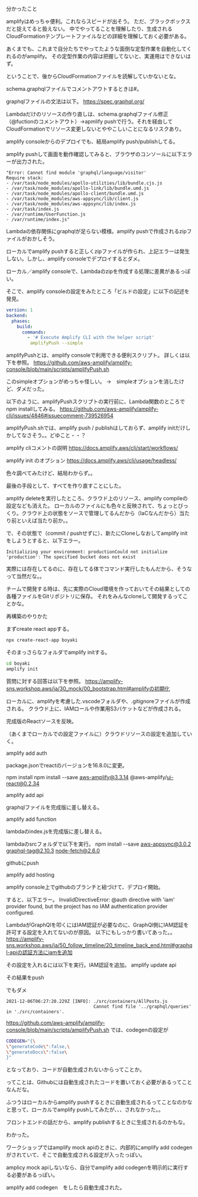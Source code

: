 分かったこと

amplifyはめっちゃ便利。これならスピードが出そう。
ただ、ブラックボックスだと捉えてると扱えない。
中でやってることを理解したり、生成されるCloudFormationテンプレートファイルなどの詳細を理解しておく必要がある。

あくまでも、これまで自分たちでやってたような面倒な定型作業を自動化してくれるのがamplify。
その定型作業の内容は把握してないと、実運用はできないはず。

ということで、後からCloudFormationファイルを読解していかないとな。


schema.graphqlファイルでコメントアウトするときは#。

graphqlファイルの文法は以下。
https://spec.graphql.org/

Lambdaだけのリソースの作り直しは、schema.graphqlファイル修正（@fuctionのコメントアウト）→apmlify pushで行う。それを経由してCloudFormationでリソース変更しないとややこしいことになるリスクあり。

amplify consoleからのデプロイでも、結局amplify push/publishしてる。

amplify pushして画面を動作確認してみると、ブラウザのコンソールに以下エラーが出力された。

```
"Error: Cannot find module 'graphql/language/visitor'
Require stack:
- /var/task/node_modules/apollo-utilities/lib/bundle.cjs.js
- /var/task/node_modules/apollo-link/lib/bundle.umd.js
- /var/task/node_modules/apollo-client/bundle.umd.js
- /var/task/node_modules/aws-appsync/lib/client.js
- /var/task/node_modules/aws-appsync/lib/index.js
- /var/task/index.js
- /var/runtime/UserFunction.js
- /var/runtime/index.js"
```

Lambdaの依存関係にgraphqlが足らない模様。amplify pushで作成されるzipファイルがおかしそう。

ローカルでamplify pushすると正しくzipファイルが作られ、上記エラーは発生しない。しかし、amplify consoleでデプロイするとダメ。

ローカル／amplify consoleで、Lambdaのzipを作成する処理に差異があるっぽい。

そこで、amplify consoleの設定をみたところ「ビルドの設定」に以下の記述を発見。

```yml
version: 1
backend:
  phases:
    build:
      commands:
        - '# Execute Amplify CLI with the helper script'
         amplifyPush --simple
```

amplifyPushとは、amplify consoleで利用できる便利スクリプト。
詳しくは以下を参照。
https://github.com/aws-amplify/amplify-console/blob/main/scripts/amplifyPush.sh

このsimpleオプションがめっちゃ怪しい。
→　simpleオプションを消したけど、ダメだった。

以下のように、amplifyPushスクリプトの実行前に、Lambda関数のところでnpm installしてみる。
https://github.com/aws-amplify/amplify-cli/issues/4846#issuecomment-739526954


amplifyPush.shでは、amplify push / publishはしておらず、amplify initだけしかしてなさそう。。どゆこと・・？

amplify cliコメントの説明
https://docs.amplify.aws/cli/start/workflows/

amplify init のオプション
https://docs.amplify.aws/cli/usage/headless/


色々調べてみたけど、結局わからず。。

最後の手段として、すべてを作り直すことにした。

amplify deleteを実行したところ、クラウド上のリソース、amplify compileの設定なども消えた。
ローカルのファイルにも色々と反映されて、ちょっとびっくり。クラウド上の状態をソースで管理してるんだから（IaCなんだから）当たり前といえば当たり前か。。

で、その状態で（commit / pushせずに）、新たにCloneしなおしてamplify initをしようとすると、以下エラー。

```
Initializing your environment: productionCould not initialize 'production': The specified bucket does not exist
```

実際には存在してるのに、存在してる体でコマンド実行したもんだから、そうなって当然だな。。

チームで開発する時は、先に実際のCloud環境を作っておいてその結果としての各種ファイルをGitリポジトリに保存。
それをみんなcloneして開発するってことかな。


再構築のやりかた

まずcreate react appする。

```bash
npx create-react-app boyaki
```

そのまっさらなフォルダでamplify initする。

```bash
cd boyaki
amplify init
```

質問に対する回答は以下を参照。
https://amplify-sns.workshop.aws/ja/30_mock/00_bootstrap.html#amplifyの初期化

ローカルに、amplifyを考慮した.vscodeフォルダや、.gitignoreファイルが作成される。
クラウド上に、IAMロールや作業用S3バケットなどが作成される。

完成版のReactソースを反映。


（あくまでローカルでの設定ファイルに）クラウドリソースの設定を追加していく。

amplify add auth

package.jsonでreactのバージョンを16.8.0に変更。

npm install
npm install --save aws-amplify@3.3.14 @aws-amplify/ui-react@0.2.34

amplify add api

graphqlファイルを完成版に差し替える。

amplify add function

lambdaのindex.jsを完成版に差し替える。

lambdaのsrcフォルダで以下を実行。
npm install --save aws-appsync@3.0.2 graphql-tag@2.10.3 node-fetch@2.6.0

githubにpush

amplify add hosting

amplify console上でgithubのブランチと紐づけて、デプロイ開始。

すると、以下エラー。
InvalidDirectiveError: @auth directive with 'iam' provider found, but the project has no IAM authentication provider configured.

LambdaがGraphQlを叩くにはIAM認証が必要なのに、GraphQl側にIAM認証を許可する設定を入れてないのが原因。
以下にもしっかり書いてあった。。
https://amplify-sns.workshop.aws/ja/50_follow_timeline/20_timeline_back_end.html#graphql-apiの認証方法にiamを追加

その設定を入れるには以下を実行。IAM認証を追加。
amplify update api

その結果をpush

でもダメ

```
2021-12-06T06:27:20.229Z [INFO]: ./src/containers/AllPosts.js
                                 Cannot find file '../graphql/queries' in './src/containers'.
```

https://github.com/aws-amplify/amplify-console/blob/main/scripts/amplifyPush.sh
では、codegenの設定が

```bash
CODEGEN="{\
\"generateCode\":false,\
\"generateDocs\":false\
}"
```

となっており、コードが自動生成されないからってことか。

ってことは、Githubには自動生成されたコードを置いておく必要があるってことなんだな。

ふつうはローカルからamplify pushするときに自動生成されるってことなのかなと思って、ローカルでamplify pushしてみたが、、、されなかった。。

フロントエンドの話だから、amplify publishするときに生成されるのかもな。

わかった。

ワークショップではamplify mock apiのときに、内部的にamplify add codegenがされていて、そこで自動生成される設定が入ったっぽい。

amplicy mock apiしないなら、自分でamplify add codegenを明示的に実行する必要があるっぽい。

amplify add codegen　をしたら自動生成された。

